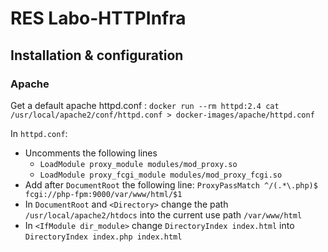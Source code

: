 # RES Labo-HTTPInfra

## Installation & configuration
### Apache
Get a default apache httpd.conf : `docker run --rm httpd:2.4 cat /usr/local/apache2/conf/httpd.conf > docker-images/apache/httpd.conf`

In `httpd.conf`:
- Uncomments the following lines
  - `LoadModule proxy_module modules/mod_proxy.so`
  - `LoadModule proxy_fcgi_module modules/mod_proxy_fcgi.so`
- Add after `DocumentRoot` the following line: `ProxyPassMatch ^/(.*\.php)$ fcgi://php-fpm:9000/var/www/html/$1`
- In `DocumentRoot` and `<Directory>` change the path `/usr/local/apache2/htdocs` into the current use path `/var/www/html`
- In `<IfModule dir_module>` change `DirectoryIndex index.html` into `DirectoryIndex index.php index.html`

